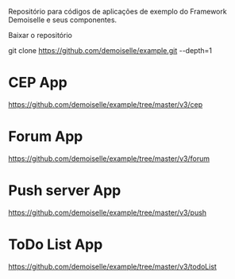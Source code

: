 Repositório para códigos de aplicações de exemplo do Framework Demoiselle e seus componentes.

Baixar o repositório

git clone https://github.com/demoiselle/example.git --depth=1



# CEP App

https://github.com/demoiselle/example/tree/master/v3/cep

# Forum App

https://github.com/demoiselle/example/tree/master/v3/forum

# Push server App

https://github.com/demoiselle/example/tree/master/v3/push

# ToDo List App

https://github.com/demoiselle/example/tree/master/v3/todoList

